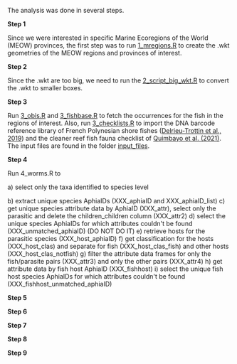 The analysis was done in several steps. 

**Step 1**

Since we were interested in specific Marine Ecoregions of the World (MEOW) provinces, the first step was to run [1_mregions.R](https://github.com/cpavloud/LabEx_CORAIL/blob/main/scripts/1_mregions.R) to create the .wkt geometries of the MEOW regions and provinces of interest.

**Step 2**

Since the .wkt are too big, we need to run the [2_script_big_wkt.R](https://github.com/cpavloud/LabEx_CORAIL/blob/main/scripts/2_script_big_wkt.R) to convert the .wkt to smaller boxes. 

**Step 3**

Run [3_obis.R](https://github.com/cpavloud/LabEx_CORAIL/blob/main/scripts/3_obis.R) and [3_fishbase.R](https://github.com/cpavloud/LabEx_CORAIL/blob/main/scripts/3_fishbase.R) to fetch the occurrences for the fish in the regions of interest.
Also, run [3_checklists.R](https://github.com/cpavloud/LabEx_CORAIL/blob/main/scripts/3_checklists.R) to import the DNA barcode reference library of French Polynesian shore fishes ([Delrieu-Trottin et al., 2019](https://doi.org/10.1038/s41597-019-0123-5)) and the cleaner reef fish fauna checklist of [Quimbayo et al. (2021)](https://doi.org/10.1111/jbi.14214). The input files are found in the folder [input_files](https://github.com/cpavloud/LabEx_CORAIL/tree/main/input_files/).

**Step 4**

Run 4_worms.R to

a) select only the taxa identified to species level


b) extract unique species AphiaIDs (XXX_aphiaID and XXX_aphiaID_list)
c) get unique species attribute data by AphiaID (XXX_attr), select only the parasitic and delete the children_children column (XXX_attr2)
d) select the unique species AphiaIDs for which attributes couldn't be found (XXX_unmatched_aphiaID) (DO NOT DO IT)
e) retrieve hosts for the parasitic species (XXX_host_aphiaID)
f) get classification for the hosts (XXX_host_clas) and separate for fish (XXX_host_clas_fish) and other hosts (XXX_host_clas_notfish)
g) filter the attribute data frames for only the fish/parasite pairs (XXX_attr3) and only the other pairs (XXX_attr4)
h) get attribute data by fish host AphiaID (XXX_fishhost)
i) select the unique fish host species AphiaIDs for which attributes couldn't be found (XXX_fishhost_unmatched_aphiaID)	

**Step 5**


**Step 6**


**Step 7**



**Step 8**


**Step 9**